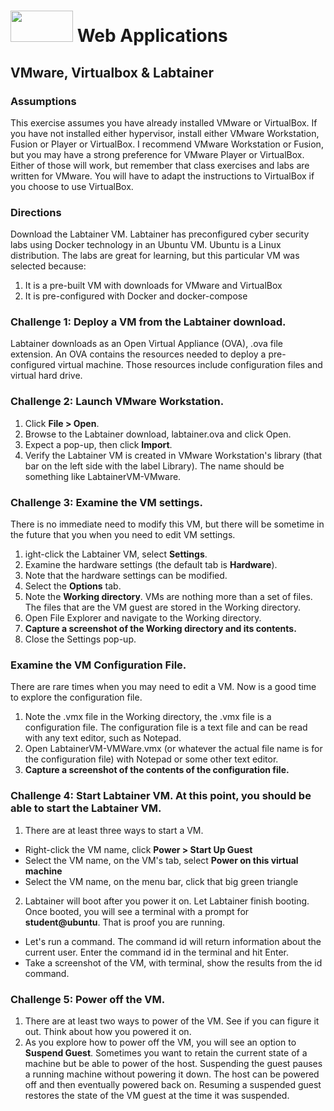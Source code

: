 # <img src="https://www.tamusa.edu/brandguide/jpeglogos/tamusa_final_logo_bw1.jpg" width="100" height="50"> Web Applications

## VMware, Virtualbox & Labtainer
### Assumptions
This exercise assumes you have already installed VMware or VirtualBox. If you have not installed either hypervisor, install either VMware Workstation, Fusion or Player or VirtualBox. I recommend VMware Workstation or Fusion, but you may have a strong preference for VMware Player or VirtualBox. Either of those will work, but remember that class exercises and labs are written for VMware. You will have to adapt the instructions to VirtualBox if you choose to use VirtualBox.

### Directions
Download the Labtainer VM. Labtainer has preconfigured cyber security labs using Docker technology in an Ubuntu VM. Ubuntu is a Linux distribution. The labs are great for learning, but this particular VM was selected because:
1. It is a pre-built VM with downloads for VMware and VirtualBox
2. It is pre-configured with Docker and docker-compose

### Challenge 1: Deploy a VM from the Labtainer download. 
Labtainer downloads as an Open Virtual Appliance (OVA), .ova file extension. An OVA contains the resources needed to deploy a pre-configured virtual machine. Those resources include configuration files and virtual hard drive.

### Challenge 2: Launch VMware Workstation.
1. Click **File > Open**.
2. Browse to the Labtainer download, labtainer.ova and click Open.
3. Expect a pop-up, then click **Import**. 
4. Verify the Labtainer VM is created in VMware Workstation's library (that bar on the left side with the label Library). The name should be something like LabtainerVM-VMware.

### Challenge 3: Examine the VM settings. 
There is no immediate need to modify this VM, but there will be sometime in the future that you when you need to edit VM settings. 
1. ight-click the Labtainer VM, select **Settings**.
2. Examine the hardware settings (the default tab is **Hardware**).
3. Note that the hardware settings can be modified.
4. Select the **Options** tab.
5. Note the **Working directory**. VMs are nothing more than a set of files. The files that are the VM guest are stored in the Working directory. 
6. Open File Explorer and navigate to the Working directory.
7. **Capture a screenshot of the Working directory and its contents.**
8. Close the Settings pop-up.
### Examine the VM Configuration File. 
There are rare times when you may need to edit a VM. Now is a good time to explore the configuration file.
1. Note the .vmx file in the Working directory, the .vmx file is a configuration file. The configuration file is a text file and can be read with any text editor, such as Notepad.
2. Open LabtainerVM-VMWare.vmx (or whatever the actual file name is for the configuration file) with Notepad or some other text editor.
3. **Capture a screenshot of the contents of the configuration file.**

### Challenge 4: Start Labtainer VM. At this point, you should be able to start the Labtainer VM. 
1. There are at least three ways to start a VM.
- Right-click the VM name, click **Power > Start Up Guest**
- Select the VM name, on the VM's tab, select **Power on this virtual machine**
- Select the VM name, on the menu bar, click that big green triangle
2. Labtainer will boot after you power it on. Let Labtainer finish booting. Once booted, you will see a terminal with a prompt for **student@ubuntu**. That is proof you are running.
- Let's run a command. The command id will return information about the current user. Enter the command id in the terminal and hit Enter.
- Take a screenshot of the VM, with terminal, show the results from the id command.
### Challenge 5: Power off the VM. 
1. There are at least two ways to power of the VM. See if you can figure it out. Think about how you powered it on.
2. As you explore how to power off the VM, you will see an option to **Suspend Guest**. Sometimes you want to retain the current state of a machine but be able to power of the host. Suspending the guest pauses a running machine without powering it down. The host can be powered off and then eventually powered back on. Resuming a suspended guest restores the state of the VM guest at the time it was suspended.
